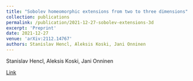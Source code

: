 ```yaml
---
title: "Sobolev homeomorphic extensions from two to three dimensions"
collection: publications
permalink: /publication/2021-12-27-sobolev-extensions-3d
excerpt: 'Preprint'
date: 2021-12-27
venue: 'arXiv:2112.14767'
authors: Stanislav Hencl, Aleksis Koski, Jani Onninen
---
```

Stanislav Hencl, Aleksis Koski, Jani Onninen

[Link](https://arxiv.org/abs/2112.14767)

